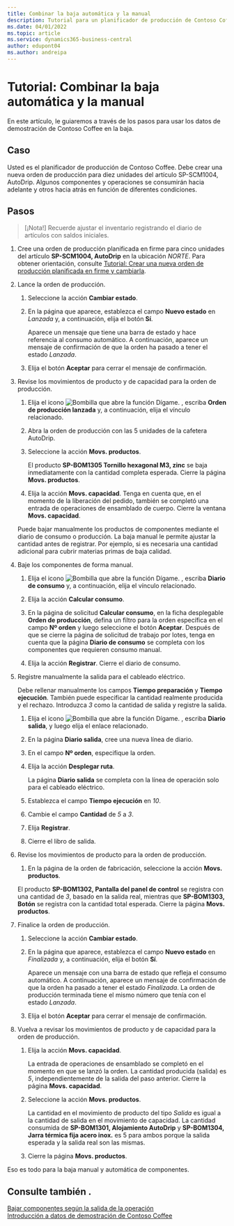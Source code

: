 ```yaml
---
title: Combinar la baja automática y la manual
description: Tutorial para un planificador de producción de Contoso Coffee que quiere combinar la baja automática y la manual.
ms.date: 04/01/2022
ms.topic: article
ms.service: dynamics365-business-central
author: edupont04
ms.author: andreipa
---
```


# <a name="walkthrough-combine-automatic-and-manual-flushing"></a>Tutorial: Combinar la baja automática y la manual

En este artículo, le guiaremos a través de los pasos para usar los datos de demostración de Contoso Coffee en la baja.  

## <a name="scenario"></a>Caso

Usted es el planificador de producción de Contoso Coffee. Debe crear una nueva orden de producción para diez unidades del artículo SP-SCM1004, AutoDrip. Algunos componentes y operaciones se consumirán hacia adelante y otros hacia atrás en función de diferentes condiciones.

## <a name="steps"></a>Pasos

> [¡Nota!] Recuerde ajustar el inventario registrando el diario de artículos con saldos iniciales.

1. Cree una orden de producción planificada en firme para cinco unidades del artículo **SP-SCM1004, AutoDrip** en la ubicación *NORTE*. Para obtener orientación, consulte [Tutorial: Crear una nueva orden de producción planificada en firme y cambiarla](create-firm-planned-production-order-change.md).  

2. Lance la orden de producción.

    1. Seleccione la acción **Cambiar estado**.  

    2. En la página que aparece, establezca el campo **Nuevo estado** en *Lanzada* y, a continuación, elija el botón **Sí**.  

        Aparece un mensaje que tiene una barra de estado y hace referencia al consumo automático. A continuación, aparece un mensaje de confirmación de que la orden ha pasado a tener el estado *Lanzada*.  

    3. Elija el botón **Aceptar** para cerrar el mensaje de confirmación.

3. Revise los movimientos de producto y de capacidad para la orden de producción.

    1. Elija el icono ![Bombilla que abre la función Dígame.](../../media/ui-search/search_small.png "Dígame qué desea hacer") , escriba **Orden de producción lanzada** y, a continuación, elija el vínculo relacionado.  

    2. Abra la orden de producción con las 5 unidades de la cafetera AutoDrip.  

    3. Seleccione la acción **Movs. productos**.  

        El producto **SP-BOM1305 Tornillo hexagonal M3, zinc** se baja inmediatamente con la cantidad completa esperada. Cierre la página **Movs. productos**.  

    4. Elija la acción **Movs. capacidad**.  Tenga en cuenta que, en el momento de la liberación del pedido, también se completó una entrada de operaciones de ensamblado de cuerpo. Cierre la ventana **Movs. capacidad**.

    Puede bajar manualmente los productos de componentes mediante el diario de consumo o producción. La baja manual le permite ajustar la cantidad antes de registrar. Por ejemplo, si es necesaria una cantidad adicional para cubrir materias primas de baja calidad.
4. Baje los componentes de forma manual.  
    1. Elija el icono ![Bombilla que abre la función Dígame.](../../media/ui-search/search_small.png "Dígame qué desea hacer") , escriba **Diario de consumo** y, a continuación, elija el vínculo relacionado.  

    2. Elija la acción **Calcular consumo**.  

    3. En la página de solicitud **Calcular consumo**, en la ficha desplegable **Orden de producción**, defina un filtro para la orden específica en el campo **Nº orden** y luego seleccione el botón **Aceptar**. Después de que se cierre la página de solicitud de trabajo por lotes, tenga en cuenta que la página **Diario de consumo** se completa con los componentes que requieren consumo manual.

    4. Elija la acción **Registrar**. Cierre el diario de consumo.

5. Registre manualmente la salida para el cableado eléctrico.  

    Debe rellenar manualmente los campos **Tiempo preparación** y **Tiempo ejecución**. También puede especificar la cantidad realmente producida y el rechazo. Introduzca *3* como la cantidad de salida y registre la salida.

    1. Elija el icono ![Bombilla que abre la función Dígame.](../../media/ui-search/search_small.png "Dígame qué desea hacer") , escriba **Diario salida**, y luego elija el enlace relacionado.  

    2. En la página **Diario salida**, cree una nueva línea de diario.  

    3. En el campo **Nº orden**, especifique la orden.  

    4. Elija la acción **Desplegar ruta**.  

        La página **Diario salida** se completa con la línea de operación solo para el cableado eléctrico.

    5. Establezca el campo **Tiempo ejecución** en *10*.  

    6. Cambie el campo **Cantidad** de *5* a *3*.

    7. Elija **Registrar**.  
    8. Cierre el libro de salida.

6. Revise los movimientos de producto para la orden de producción.

    1. En la página de la orden de fabricación, seleccione la acción **Movs. productos**.  

    El producto **SP-BOM1302, Pantalla del panel de control** se registra con una cantidad de *3*, basado en la salida real, mientras que **SP-BOM1303, Botón** se registra con la cantidad total esperada. Cierre la página **Movs. productos**.

7. Finalice la orden de producción.  

    1. Seleccione la acción **Cambiar estado**.
    2. En la página que aparece, establezca el campo **Nuevo estado** en *Finalizada* y, a continuación, elija el botón **Sí**.  

        Aparece un mensaje con una barra de estado que refleja el consumo automático. A continuación, aparece un mensaje de confirmación de que la orden ha pasado a tener el estado *Finalizada*. La orden de producción terminada tiene el mismo número que tenía con el estado *Lanzada*.
    3. Elija el botón **Aceptar** para cerrar el mensaje de confirmación.

8. Vuelva a revisar los movimientos de producto y de capacidad para la orden de producción.

    1. Elija la acción **Movs. capacidad**.  

        La entrada de operaciones de ensamblado se completó en el momento en que se lanzó la orden. La cantidad producida (salida) es *5*, independientemente de la salida del paso anterior. Cierre la página **Movs. capacidad**.

    2. Seleccione la acción **Movs. productos**.  

        La cantidad en el movimiento de producto del tipo *Salida* es igual a la cantidad de salida en el movimiento de capacidad. La cantidad consumida de **SP-BOM1301, Alojamiento AutoDrip** y **SP-BOM1304, Jarra térmica fija acero inox.** es 5 para ambos porque la salida esperada y la salida real son las mismas. 

    3. Cierre la página **Movs. productos**.  

Eso es todo para la baja manual y automática de componentes.

## <a name="see-also"></a>Consulte también .

[Bajar componentes según la salida de la operación](../../production-how-to-flush-components-according-to-operation-output.md)  
[Introducción a datos de demostración de Contoso Coffee](contoso-coffee-manufacturing-intro.md)  
